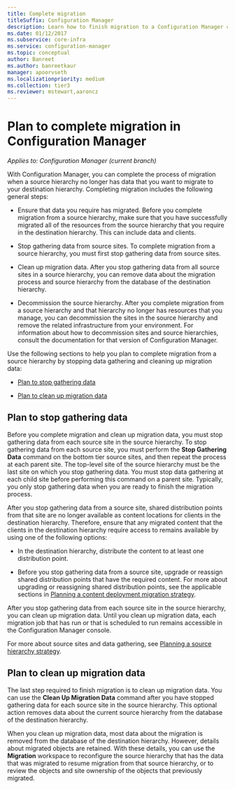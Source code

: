 ```yaml
---
title: Complete migration
titleSuffix: Configuration Manager
description: Learn how to finish migration to a Configuration Manager current branch destination hierarchy after a source hierarchy no longer has data.
ms.date: 01/12/2017
ms.subservice: core-infra
ms.service: configuration-manager
ms.topic: conceptual
author: Banreet
ms.author: banreetkaur
manager: apoorvseth
ms.localizationpriority: medium
ms.collection: tier3
ms.reviewer: mstewart,aaroncz 
---
```

# Plan to complete migration in Configuration Manager

*Applies to: Configuration Manager (current branch)*

With Configuration Manager, you can complete the process of migration when a source hierarchy no longer has data that you want to migrate to your destination hierarchy. Completing migration includes the following general steps:  

-   Ensure that data you require has migrated. Before you complete migration from a source hierarchy, make sure that you have successfully migrated all of the resources from the source hierarchy that you require in the destination hierarchy. This can include data and clients.  

-   Stop gathering data from source sites. To complete migration from a source hierarchy, you must first stop gathering data from source sites.  

-   Clean up migration data. After you stop gathering data from all source sites in a source hierarchy, you can remove data about the migration process and source hierarchy from the database of the destination hierarchy.  

-   Decommission the source hierarchy. After you complete migration from a source hierarchy and that hierarchy no longer has resources that you manage, you can decommission the sites in the source hierarchy and remove the related infrastructure from your environment. For information about how to decommission sites and source hierarchies, consult the documentation for that version of Configuration Manager.  

Use the following sections to help you plan to complete migration from a source hierarchy by stopping data gathering and cleaning up migration data:  

-   [Plan to stop gathering data](#Plan_to_Stop_Data_Gath)  

-   [Plan to clean up migration data](#Plan_to_clean_up)  

##  <a name="Plan_to_Stop_Data_Gath"></a> Plan to stop gathering data  
 Before you complete migration and clean up migration data, you must stop gathering data from each source site in the source hierarchy. To stop gathering data from each source site, you must perform the **Stop Gathering Data** command on the bottom tier source sites, and then repeat the process at each parent site. The top-level site of the source hierarchy must be the last site on which you stop gathering data. You must stop data gathering at each child site before performing this command on a parent site. Typically, you only stop gathering data when you are ready to finish the migration process.  

 After you stop gathering data from a source site, shared distribution points from that site are no longer available as content locations for clients in the destination hierarchy. Therefore, ensure that any migrated content that the clients in the destination hierarchy require access to remains available by using one of the following options:  

-   In the destination hierarchy, distribute the content to at least one distribution point.  

-   Before you stop gathering data from a source site, upgrade or reassign shared distribution points that have the required content. For more about upgrading or reassigning shared distribution points, see the applicable sections in [Planning a content deployment migration strategy](../../core/migration/planning-a-content-deployment-migration-strategy.md).  

After you stop gathering data from each source site in the source hierarchy, you can clean up migration data. Until you clean up migration data, each migration job that has run or that is scheduled to run remains accessible in the Configuration Manager console.  

For more about source sites and data gathering, see [Planning a source hierarchy strategy](../../core/migration/planning-a-source-hierarchy-strategy.md).  

##  <a name="Plan_to_clean_up"></a> Plan to clean up migration data  
 The last step required to finish migration is to clean up migration data. You can use the **Clean Up Migration Data** command after you have stopped gathering data for each source site in the source hierarchy. This optional action removes data about the current source hierarchy from the database of the destination hierarchy.  

 When you clean up migration data, most data about the migration is removed from the database of the destination hierarchy. However, details about migrated objects are retained. With these details, you can use the **Migration** workspace to reconfigure the source hierarchy that has the data that was migrated to resume migration from that source hierarchy, or to review the objects and site ownership of the objects that previously migrated.  

